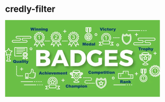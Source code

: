 # credly-filter
<p align="center">
  <img src="https://github.com/sandeepyadav1478/Credly-Filter/blob/main/img/mki.jpg">
</p>
